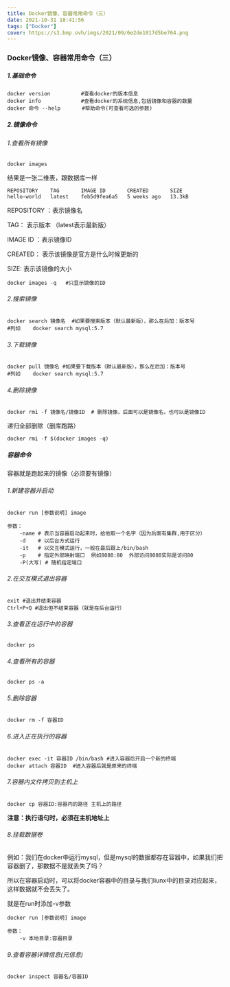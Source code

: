 ```yaml
---
title: Docker镜像、容器常用命令（三）
date: 2021-10-31 18:41:56
tags: ["Docker"]
cover: https://s3.bmp.ovh/imgs/2021/09/6e2de1017d5be764.png
---
```


### Docker镜像、容器常用命令（三）

##### 1.基础命令

```shell
docker version          #查看docker的版本信息 
docker info             #查看docker的系统信息,包括镜像和容器的数量 
docker 命令 --help       #帮助命令(可查看可选的参数)
```

##### 2.镜像命令

###### 1.查看所有镜像

```shell
docker images 
```

结果是一张二维表，跟数据库一样

```
REPOSITORY    TAG       IMAGE ID       CREATED       SIZE
hello-world   latest    feb5d9fea6a5   5 weeks ago   13.3kB
```

REPOSITORY ：表示镜像名

TAG： 表示版本 （latest表示最新版）

IMAGE ID ：表示镜像ID

CREATED： 表示该镜像是官方是什么时候更新的

SIZE: 表示该镜像的大小

```shell
docker images -q   #只显示镜像的ID
```

###### 2.搜索镜像

```shell
docker search 镜像名  #如果要搜索版本（默认最新版），那么在后加：版本号
#列如    docker search mysql:5.7
```

###### 3.下载镜像

```shell
docker pull 镜像名 #如果要下载版本（默认最新版），那么在后加：版本号
#列如    docker search mysql:5.7
```

###### 4.删除镜像

```shell
docker rmi -f 镜像名/镜像ID  # 删除镜像，后面可以是镜像名，也可以是镜像ID
```

递归全部删除（删库跑路）

```shell
docker rmi -f $(docker images -q)
```

##### 容器命令

容器就是跑起来的镜像（必须要有镜像）

###### 1.新建容器并启动

```shell
docker run [参数说明] image

参数：
	-name # 表示当容器启动起来时，给他取一个名字（因为后面有集群,用于区分）
	-d	  # 以后台方式运行
	-it   # 以交互模式运行，一般在最后跟上/bin/bash
	-p    # 指定外部映射端口  例如8080:80  外部访问8080实际是访问80
	-P(大写) # 随机指定端口
```

###### 2.在交互模式退出容器

```shell
exit #退出并结束容器
Ctrl+P+Q #退出但不结束容器（就是在后台运行）
```

###### 3.查看正在运行中的容器

```shell
docker ps
```

###### 4.查看所有的容器

```shell
docker ps -a
```

###### 5.删除容器

```
docker rm -f 容器ID  
```

###### 6.进入正在执行的容器

```shell
docker exec -it 容器ID /bin/bash #进入容器后开启一个新的终端
docker attach 容器ID 	#进入容器后就是原来的终端
```

###### 7.容器内文件拷贝到主机上

```shell
docker cp 容器ID:容器内的路径 主机上的路径 
```

**注意：执行语句时，必须在主机地址上**

###### 8.挂载数据卷

例如：我们在docker中运行mysql，但是mysql的数据都存在容器中，如果我们把容器删了，那数据不是就丢失了吗？

所以在容器启动时，可以将docker容器中的目录与我们liunx中的目录对应起来，这样数据就不会丢失了。

就是在run时添加-v参数

```shell
docker run [参数说明] image

参数：
	-v 本地目录:容器目录
```

###### 9.查看容器详情信息(元信息)

```shell
docker inspect 容器名/容器ID
```

